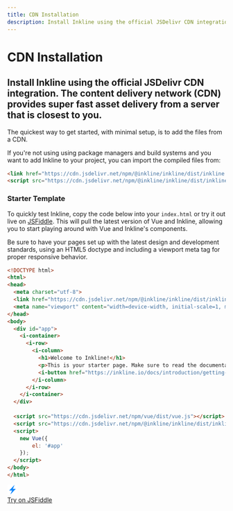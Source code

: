 ```yaml
---
title: CDN Installation
description: Install Inkline using the official JSDelivr CDN integration. The content delivery network (CDN) provides super fast asset delivery from a server that is closest to you.
---
```


# CDN Installation
## Install Inkline using the official JSDelivr CDN integration. The content delivery network (CDN) provides super fast asset delivery from a server that is closest to you.

The quickest way to get started, with minimal setup, is to add the files from a CDN.

If you're not using using package managers and build systems and you want to add Inkline to your project, you can import the compiled files from:

~~~html
<link href="https://cdn.jsdelivr.net/npm/@inkline/inkline/dist/inkline.css" rel="stylesheet">
<script src="https://cdn.jsdelivr.net/npm/@inkline/inkline/dist/inkline.js"></script>
~~~

### Starter Template

To quickly test Inkline, copy the code below into your `index.html` or try it out live on <a href="https://jsfiddle.net/alexgrozav/0dknfs6L/" rel="nofollow">JSFiddle</a>. This will pull the latest version of Vue and Inkline, allowing you to start playing around with Vue and Inkline's components.

Be sure to have your pages set up with the latest design and development standards, using an HTML5 doctype and including a viewport meta tag for proper responsive behavior.

~~~html
<!DOCTYPE html>
<html>
<head>
  <meta charset="utf-8">
  <link href="https://cdn.jsdelivr.net/npm/@inkline/inkline/dist/inkline.css" rel="stylesheet">
  <meta name="viewport" content="width=device-width, initial-scale=1, maximum-scale=1, user-scalable=no">
</head>
<body>
  <div id="app">
    <i-container>
      <i-row>
        <i-column>
          <h1>Welcome to Inkline!</h1>
          <p>This is your starter page. Make sure to read the documentation to learn about what Inkline has to offer.</p>
          <i-button href="https://inkline.io/docs/introduction/getting-started">Read Documentation</i-button>
        </i-column>
      </i-row>
    </i-container>
  </div>

  <script src="https://cdn.jsdelivr.net/npm/vue/dist/vue.js"></script>
  <script src="https://cdn.jsdelivr.net/npm/@inkline/inkline/dist/inkline.js"></script>
  <script>
    new Vue({ 
        el: '#app' 
    });
  </script>
</body>
</html>
~~~

<a class="installation-card _margin-top:3" href="https://jsfiddle.net/alexgrozav/0dknfs6L/">
    <i-card>
        <div class="image">
            <img src="../../../../assets/images/environments/cdn.svg" alt="CDN Installation - Inkline UI UX DX Library" />
        </div>
        <span>Try on JSFiddle</span>
        <i-icon name="ink-chevron-down"></i-icon>
    </i-card>
</a>

